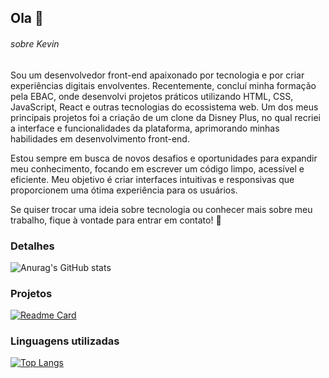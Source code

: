 ## Ola 👋

###### sobre Kevin



Sou um desenvolvedor front-end apaixonado por tecnologia e por criar experiências digitais envolventes. Recentemente, concluí minha formação pela EBAC, onde desenvolvi projetos práticos utilizando HTML, CSS, JavaScript, React e outras tecnologias do ecossistema web. Um dos meus principais projetos foi a criação de um clone da Disney Plus, no qual recriei a interface e funcionalidades da plataforma, aprimorando minhas habilidades em desenvolvimento front-end.

Estou sempre em busca de novos desafios e oportunidades para expandir meu conhecimento, focando em escrever um código limpo, acessível e eficiente. Meu objetivo é criar interfaces intuitivas e responsivas que proporcionem uma ótima experiência para os usuários.

Se quiser trocar uma ideia sobre tecnologia ou conhecer mais sobre meu trabalho, fique à vontade para entrar em contato! 🚀


### Detalhes

![Anurag's GitHub stats](https://github-readme-stats.vercel.app/api?username=kevinsilvasebastiao&show_icons=true&theme=dark)


### Projetos

[![Readme Card](https://github-readme-stats.vercel.app/api/pin/?username=kevinsilvasebastiao&repo=cloneDisneyplus&theme=dark)](https://github.com/kevinsilvasebastiao/cloneDisneyplus)

### Linguagens utilizadas

[![Top Langs](https://github-readme-stats.vercel.app/api/top-langs/?username=kevinsilvasebastiao&layout=compact&theme=dark)](https://github.com/anuraghazra/github-readme-stats)


